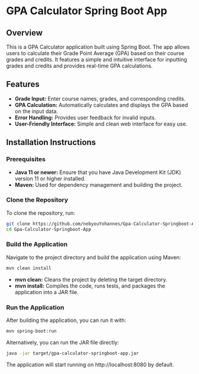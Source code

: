 # GPA Calculator Spring Boot App

## Overview

This is a GPA Calculator application built using Spring Boot. The app allows users to calculate their Grade Point Average (GPA) based on their course grades and credits. It features a simple and intuitive interface for inputting grades and credits and provides real-time GPA calculations.

## Features

- **Grade Input:** Enter course names, grades, and corresponding credits.
- **GPA Calculation:** Automatically calculates and displays the GPA based on the input data.
- **Error Handling:** Provides user feedback for invalid inputs.
- **User-Friendly Interface:** Simple and clean web interface for easy use.

## Installation Instructions

### Prerequisites

- **Java 11 or newer:** Ensure that you have Java Development Kit (JDK) version 11 or higher installed.
- **Maven:** Used for dependency management and building the project.

### Clone the Repository

To clone the repository, run:

```bash
git clone https://github.com/nebyouYohannes/Gpa-Calculator-Springboot-App.git
cd Gpa-Calculator-Springboot-App
``` 
### Build the Application

Navigate to the project directory and build the application using Maven:

```bash
mvn clean install
```
- **mvn clean:** Cleans the project by deleting the target directory.
- **mvn install:** Compiles the code, runs tests, and packages the application into a JAR file.

### Run the Application

After building the application, you can run it with:

```bash
mvn spring-boot:run
```

Alternatively, you can run the JAR file directly:

```bash
java -jar target/gpa-calculator-springboot-app.jar
```

The application will start running on http://localhost:8080 by default.
